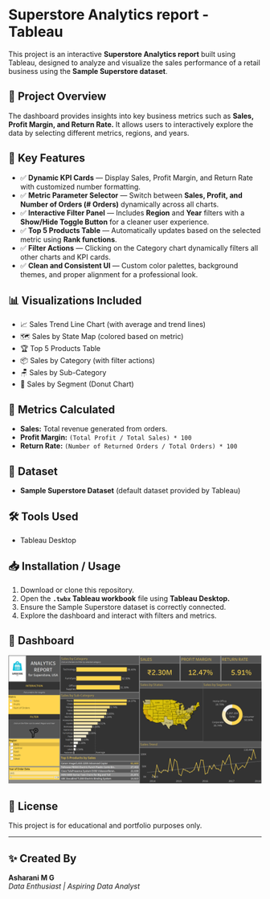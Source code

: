 # Superstore Analytics report - Tableau

This project is an interactive **Superstore Analytics report** built using Tableau, designed to analyze and visualize the sales performance of a retail business using the **Sample Superstore dataset**.

## 🚀 Project Overview

The dashboard provides insights into key business metrics such as **Sales, Profit Margin, and Return Rate.** It allows users to interactively explore the data by selecting different metrics, regions, and years.

## 🎯 Key Features

- ✅ **Dynamic KPI Cards** — Display Sales, Profit Margin, and Return Rate with customized number formatting.
- ✅ **Metric Parameter Selector** — Switch between **Sales, Profit, and Number of Orders (# Orders)** dynamically across all charts.
- ✅ **Interactive Filter Panel** — Includes **Region** and **Year** filters with a **Show/Hide Toggle Button** for a cleaner user experience.
- ✅ **Top 5 Products Table** — Automatically updates based on the selected metric using **Rank functions**.
- ✅ **Filter Actions** — Clicking on the Category chart dynamically filters all other charts and KPI cards.
- ✅ **Clean and Consistent UI** — Custom color palettes, background themes, and proper alignment for a professional look.

## 📊 Visualizations Included

- 📈 Sales Trend Line Chart (with average and trend lines)
- 🗺️ Sales by State Map (colored based on metric)
- 🏆 Top 5 Products Table
- 📦 Sales by Category (with filter actions)
- 🪑 Sales by Sub-Category
- 🎯 Sales by Segment (Donut Chart)

## 🧠 Metrics Calculated

- **Sales:** Total revenue generated from orders.
- **Profit Margin:** `(Total Profit / Total Sales) * 100`
- **Return Rate:** `(Number of Returned Orders / Total Orders) * 100`

## 🔗 Dataset

- **Sample Superstore Dataset** (default dataset provided by Tableau)

## 🛠️ Tools Used

- Tableau Desktop

## 📥 Installation / Usage

1. Download or clone this repository.
2. Open the **`.twbx` Tableau workbook** file using **Tableau Desktop.**
3. Ensure the Sample Superstore dataset is correctly connected.
4. Explore the dashboard and interact with filters and metrics.

## 📸 Dashboard

![Dashboard Screenshot](TABLEAU/Images/Dashboard.png)  

## 📜 License

This project is for educational and portfolio purposes only.

---

## ✨ Created By

**Asharani M G**  
*Data Enthusiast | Aspiring Data Analyst*



